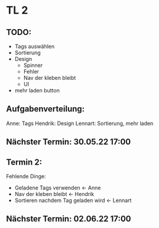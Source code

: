 # TL 2

## TODO:

-   Tags auswählen
-   Sortierung
-   Design
    -   Spinner
    -   Fehler
    -   Nav der kleben bleibt
    -   UI
-   mehr laden button

## Aufgabenverteilung:

Anne: Tags
Hendrik: Design
Lennart: Sortierung, mehr laden

## Nächster Termin: 30.05.22 17:00

## Termin 2:

Fehlende Dinge:

-   Geladene Tags verwenden <- Anne
-   Nav der kleben bleibt <- Hendrik
-   Sortieren nachdem Tag geladen wird <- Lennart

## Nächster Termin: 02.06.22 17:00
